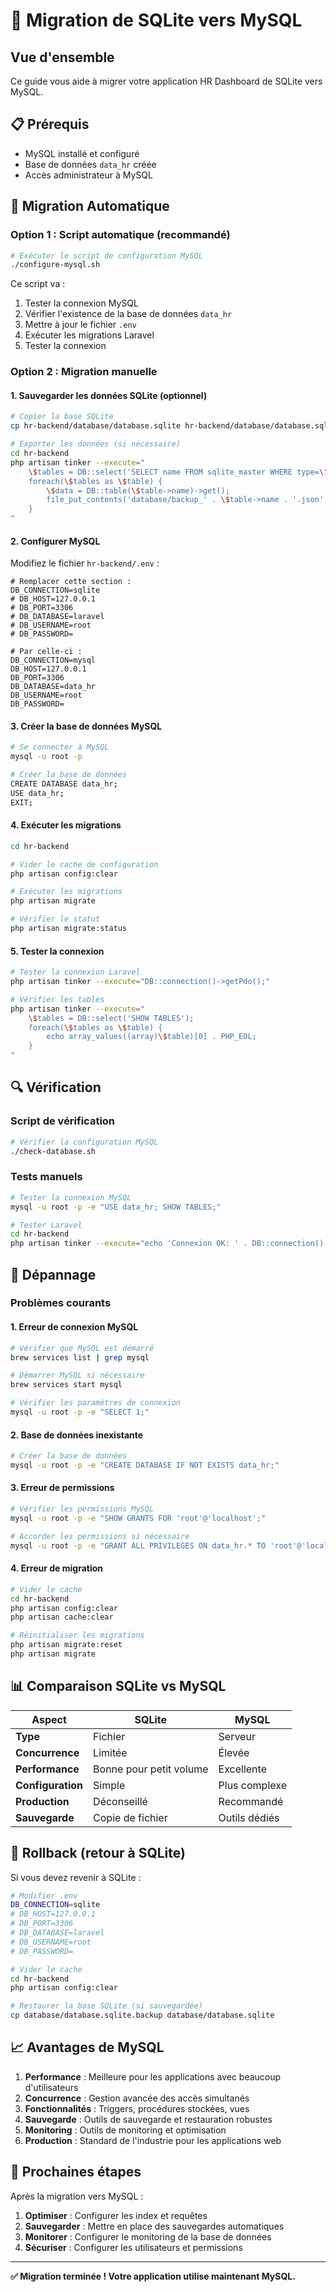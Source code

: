 # 🔄 Migration de SQLite vers MySQL

## Vue d'ensemble

Ce guide vous aide à migrer votre application HR Dashboard de SQLite vers MySQL.

## 📋 Prérequis

- MySQL installé et configuré
- Base de données `data_hr` créée
- Accès administrateur à MySQL

## 🚀 Migration Automatique

### Option 1 : Script automatique (recommandé)

```bash
# Exécuter le script de configuration MySQL
./configure-mysql.sh
```

Ce script va :
1. Tester la connexion MySQL
2. Vérifier l'existence de la base de données `data_hr`
3. Mettre à jour le fichier `.env`
4. Exécuter les migrations Laravel
5. Tester la connexion

### Option 2 : Migration manuelle

#### 1. Sauvegarder les données SQLite (optionnel)

```bash
# Copier la base SQLite
cp hr-backend/database/database.sqlite hr-backend/database/database.sqlite.backup

# Exporter les données (si nécessaire)
cd hr-backend
php artisan tinker --execute="
    \$tables = DB::select('SELECT name FROM sqlite_master WHERE type=\"table\"');
    foreach(\$tables as \$table) {
        \$data = DB::table(\$table->name)->get();
        file_put_contents('database/backup_' . \$table->name . '.json', json_encode(\$data));
    }
"
```

#### 2. Configurer MySQL

Modifiez le fichier `hr-backend/.env` :

```env
# Remplacer cette section :
DB_CONNECTION=sqlite
# DB_HOST=127.0.0.1
# DB_PORT=3306
# DB_DATABASE=laravel
# DB_USERNAME=root
# DB_PASSWORD=

# Par celle-ci :
DB_CONNECTION=mysql
DB_HOST=127.0.0.1
DB_PORT=3306
DB_DATABASE=data_hr
DB_USERNAME=root
DB_PASSWORD=
```

#### 3. Créer la base de données MySQL

```bash
# Se connecter à MySQL
mysql -u root -p

# Créer la base de données
CREATE DATABASE data_hr;
USE data_hr;
EXIT;
```

#### 4. Exécuter les migrations

```bash
cd hr-backend

# Vider le cache de configuration
php artisan config:clear

# Exécuter les migrations
php artisan migrate

# Vérifier le statut
php artisan migrate:status
```

#### 5. Tester la connexion

```bash
# Tester la connexion Laravel
php artisan tinker --execute="DB::connection()->getPdo();"

# Vérifier les tables
php artisan tinker --execute="
    \$tables = DB::select('SHOW TABLES');
    foreach(\$tables as \$table) {
        echo array_values((array)\$table)[0] . PHP_EOL;
    }
"
```

## 🔍 Vérification

### Script de vérification

```bash
# Vérifier la configuration MySQL
./check-database.sh
```

### Tests manuels

```bash
# Tester la connexion MySQL
mysql -u root -p -e "USE data_hr; SHOW TABLES;"

# Tester Laravel
cd hr-backend
php artisan tinker --execute="echo 'Connexion OK: ' . DB::connection()->getDatabaseName();"
```

## 🐛 Dépannage

### Problèmes courants

#### 1. Erreur de connexion MySQL

```bash
# Vérifier que MySQL est démarré
brew services list | grep mysql

# Démarrer MySQL si nécessaire
brew services start mysql

# Vérifier les paramètres de connexion
mysql -u root -p -e "SELECT 1;"
```

#### 2. Base de données inexistante

```bash
# Créer la base de données
mysql -u root -p -e "CREATE DATABASE IF NOT EXISTS data_hr;"
```

#### 3. Erreur de permissions

```bash
# Vérifier les permissions MySQL
mysql -u root -p -e "SHOW GRANTS FOR 'root'@'localhost';"

# Accorder les permissions si nécessaire
mysql -u root -p -e "GRANT ALL PRIVILEGES ON data_hr.* TO 'root'@'localhost';"
```

#### 4. Erreur de migration

```bash
# Vider le cache
cd hr-backend
php artisan config:clear
php artisan cache:clear

# Réinitialiser les migrations
php artisan migrate:reset
php artisan migrate
```

## 📊 Comparaison SQLite vs MySQL

| Aspect | SQLite | MySQL |
|--------|--------|-------|
| **Type** | Fichier | Serveur |
| **Concurrence** | Limitée | Élevée |
| **Performance** | Bonne pour petit volume | Excellente |
| **Configuration** | Simple | Plus complexe |
| **Production** | Déconseillé | Recommandé |
| **Sauvegarde** | Copie de fichier | Outils dédiés |

## 🔄 Rollback (retour à SQLite)

Si vous devez revenir à SQLite :

```bash
# Modifier .env
DB_CONNECTION=sqlite
# DB_HOST=127.0.0.1
# DB_PORT=3306
# DB_DATABASE=laravel
# DB_USERNAME=root
# DB_PASSWORD=

# Vider le cache
cd hr-backend
php artisan config:clear

# Restaurer la base SQLite (si sauvegardée)
cp database/database.sqlite.backup database/database.sqlite
```

## 📈 Avantages de MySQL

1. **Performance** : Meilleure pour les applications avec beaucoup d'utilisateurs
2. **Concurrence** : Gestion avancée des accès simultanés
3. **Fonctionnalités** : Triggers, procédures stockées, vues
4. **Sauvegarde** : Outils de sauvegarde et restauration robustes
5. **Monitoring** : Outils de monitoring et optimisation
6. **Production** : Standard de l'industrie pour les applications web

## 🎯 Prochaines étapes

Après la migration vers MySQL :

1. **Optimiser** : Configurer les index et requêtes
2. **Sauvegarder** : Mettre en place des sauvegardes automatiques
3. **Monitorer** : Configurer le monitoring de la base de données
4. **Sécuriser** : Configurer les utilisateurs et permissions

---

**✅ Migration terminée ! Votre application utilise maintenant MySQL.** 